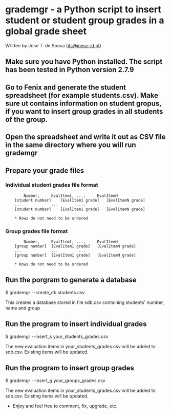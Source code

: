 # grademgr - a Python script to insert student or student group grades in a global grade sheet

Written by Jose T. de Sousa (jts@inesc-id.pt)

## Make sure you have Python installed. The script has been tested in Python version 2.7.9


## Go to Fenix and generate the student spreadsheet (for example students.csv). Make sure ut contains information on student gropus, if you want to insert group grades in all students of the group.


## Open the spreadsheet and write it out as CSV file in the same directory where you will run grademgr

## Prepare your grade files

### Individual student grades file format

    	    Number,		EvalItem1, ...,		EvalItemN
	    [student number]	[EvalItem1 grade]	[EvalItemN grade]
	    ...	     		...	   		...
	    [student number]	[EvalItem1 grade]	[EvalItemN grade]

	    * Rows do not need to be ordered


### Group grades file format

    	    Number,		EvalItem1, ...,		EvalItemN
	    [group number]	[EvalItem1 grade]	[EvalItemN grade]
	    ...	     		...	   		...
	    [group number]	[EvalItem1 grade]	[EvalItemN grade]

	    * Rows do not need to be ordered


## Run the porgram to generate a database

$ grademgr --create_db students.csv

This creates a database stored in file sdb.csv containing students' number, name and group


## Run the program to insert individual  grades

$ grademgr --insert_s your_students_grades.csv

The new evaluation items in your_students_grades.csv will be added to sdb.csv. Existing items will be updated.


## Run the program to insert group grades

$ grademgr --insert_g your_groups_grades.csv

The new evaluation items in your_students_grades.csv will be added to sdb.csv. Existing items will be updated.


* Enjoy and feel free to comment, fix, upgrade, etc.
